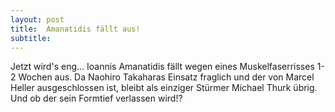 ```yaml
---
layout: post
title:  Amanatidis fällt aus!
subtitle:  
---
```


Jetzt wird's eng... Ioannis Amanatidis fällt wegen eines Muskelfaserrisses 1-2 Wochen aus. Da Naohiro Takaharas Einsatz fraglich und der von Marcel Heller ausgeschlossen ist, bleibt als einziger Stürmer Michael Thurk übrig. Und ob der sein Formtief verlassen wird!?



